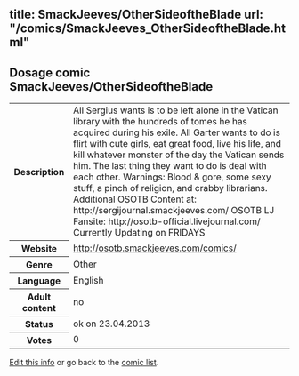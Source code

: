 title: SmackJeeves/OtherSideoftheBlade
url: "/comics/SmackJeeves_OtherSideoftheBlade.html"
---
Dosage comic SmackJeeves/OtherSideoftheBlade
-----------------------------------------

<table class="comicinfo">
<tr>
<th>Description</th><td>All Sergius wants is to be left alone in the Vatican library with the hundreds of tomes he has acquired during his exile. All Garter wants to do is flirt with cute girls, eat great food, live his life, and kill whatever monster of the day the Vatican sends him. The last thing they want to do is deal with each other. Warnings: Blood &amp; gore, some sexy stuff, a pinch of religion, and crabby librarians. Additional OSOTB Content at: http://sergijournal.smackjeeves.com/ OSOTB LJ Fansite: http://osotb-official.livejournal.com/ Currently Updating on FRIDAYS</td>
</tr>
<tr>
<th>Website</th><td><a href="http://osotb.smackjeeves.com/comics/">http://osotb.smackjeeves.com/comics/</a></td>
</tr>
<tr>
<th>Genre</th><td>Other</td>
</tr>
<tr>
<th>Language</th><td>English</td>
</tr>
<tr>
<th>Adult content</th><td>no</td>
</tr>
<tr>
<th>Status</th><td>ok on 23.04.2013</td>
</tr>
<tr>
<th>Votes</th><td>0</div></td>
</tr>
</table>

[Edit this info](/comics/SmackJeeves_OtherSideoftheBlade_edit.html) or go back to the [comic list](../comic-index.html).

